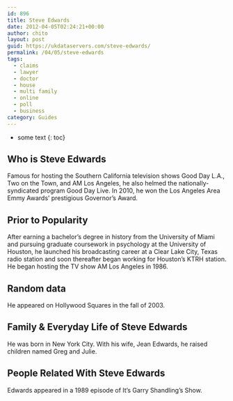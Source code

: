 ```yaml
---
id: 896
title: Steve Edwards
date: 2012-04-05T02:24:21+00:00
author: chito
layout: post
guid: https://ukdataservers.com/steve-edwards/
permalink: /04/05/steve-edwards
tags:
  - claims
  - lawyer
  - doctor
  - house
  - multi family
  - online
  - poll
  - business
category: Guides
---
```


* some text
{: toc}
          
          
## Who is  Steve Edwards
                  
                  
                  
Famous for hosting the Southern California television shows Good Day L.A., Two on the Town, and AM Los Angeles, he also helmed the nationally-syndicated program Good Day Live. In 2010, he won the Los Angeles Area Emmy Awards&#8217; prestigious Governor&#8217;s Award.
                  
                
                
                
## Prior to Popularity 
                  
                  
                  
After earning a bachelor&#8217;s degree in history from the University of Miami and pursuing graduate coursework in psychology at the University of Houston, he launched his broadcasting career at a Clear Lake City, Texas radio station and soon thereafter began working for Houston&#8217;s KTRH station. He began hosting the TV show AM Los Angeles in 1986.
                  
                
                
                
## Random data 
                  
                  
                  
He appeared on Hollywood Squares in the fall of 2003.
                  
                
                
                
## Family & Everyday Life of Steve Edwards
                  
                  
                  
He was born in New York City. With his wife, Jean Edwards, he raised children named Greg and Julie.
                  
                
                
                
## People Related With  Steve Edwards
                  
                  
                  
Edwards appeared in a 1989 episode of It&#8217;s Garry Shandling&#8217;s Show.
                  
                
              
            
          
          
          
    
    
  
